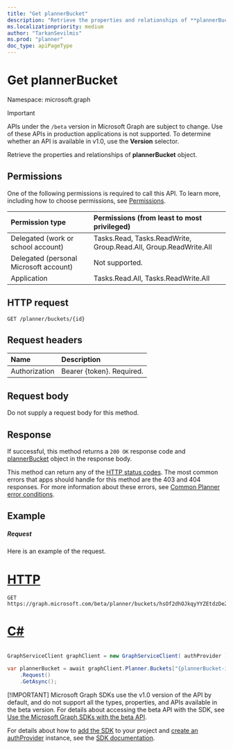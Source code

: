 ```yaml
---
title: "Get plannerBucket"
description: "Retrieve the properties and relationships of **plannerBucket** object."
ms.localizationpriority: medium
author: "TarkanSevilmis"
ms.prod: "planner"
doc_type: apiPageType
---
```


# Get plannerBucket

Namespace: microsoft.graph

> [!IMPORTANT]
> APIs under the `/beta` version in Microsoft Graph are subject to change. Use of these APIs in production applications is not supported. To determine whether an API is available in v1.0, use the **Version** selector.

Retrieve the properties and relationships of **plannerBucket** object.
## Permissions
One of the following permissions is required to call this API. To learn more, including how to choose permissions, see [Permissions](/graph/permissions-reference).

|Permission type      | Permissions (from least to most privileged)              |
|:--------------------|:---------------------------------------------------------|
|Delegated (work or school account) | Tasks.Read, Tasks.ReadWrite, Group.Read.All, Group.ReadWrite.All    |
|Delegated (personal Microsoft account) | Not supported.    |
|Application | Tasks.Read.All, Tasks.ReadWrite.All |

## HTTP request
<!-- { "blockType": "ignored" } -->
```http
GET /planner/buckets/{id}
```

## Request headers
| Name      |Description|
|:----------|:----------|
| Authorization  | Bearer {token}. Required. |

## Request body
Do not supply a request body for this method.

## Response

If successful, this method returns a `200 OK` response code and [plannerBucket](../resources/plannerbucket.md) object in the response body.

This method can return any of the [HTTP status codes](/graph/errors). The most common errors that apps should handle for this method are the 403 and 404 responses. For more information about these errors, see [Common Planner error conditions](../resources/planner-overview.md#common-planner-error-conditions).

## Example
##### Request
Here is an example of the request.

# [HTTP](#tab/http)
<!-- {
  "blockType": "request",
  "name": "get_plannerbucket",
  "sampleKeys": ["hsOf2dhOJkqyYYZEtdzDe2QAIUCR"]
}-->
```msgraph-interactive
GET https://graph.microsoft.com/beta/planner/buckets/hsOf2dhOJkqyYYZEtdzDe2QAIUCR
```

# [C#](#tab/csharp)

```csharp

GraphServiceClient graphClient = new GraphServiceClient( authProvider );

var plannerBucket = await graphClient.Planner.Buckets["{plannerBucket-id}"]
	.Request()
	.GetAsync();

```


 [!IMPORTANT]
 Microsoft Graph SDKs use the v1.0 version of the API by default, and do not support all the types, properties, and APIs available in the beta version. For details about accessing the beta API with the SDK, see [Use the Microsoft Graph SDKs with the beta API](/graph/sdks/use-beta).

 For details about how to [add the SDK](/graph/sdks/sdk-installation) to your project and [create an authProvider](/graph/sdks/choose-authentication-providers) instance, see the [SDK documentation](/graph/sdks/sdks-overview).

